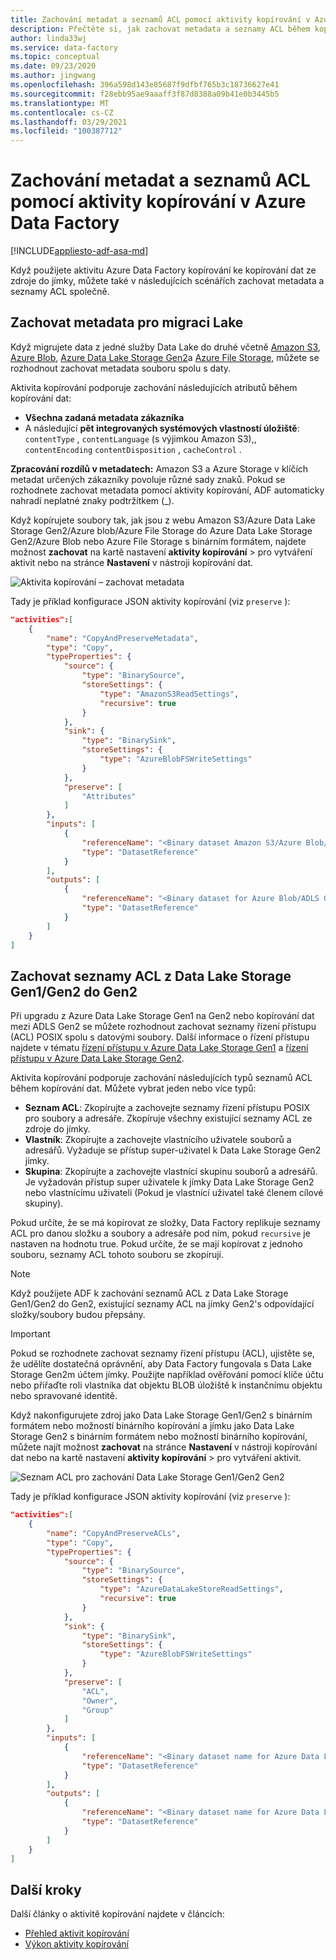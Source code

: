 ```yaml
---
title: Zachování metadat a seznamů ACL pomocí aktivity kopírování v Azure Data Factory
description: Přečtěte si, jak zachovat metadata a seznamy ACL během kopírování pomocí aktivity kopírování v Azure Data Factory.
author: linda33wj
ms.service: data-factory
ms.topic: conceptual
ms.date: 09/23/2020
ms.author: jingwang
ms.openlocfilehash: 396a598d143e85687f9dfbf765b3c18736627e41
ms.sourcegitcommit: f28ebb95ae9aaaff3f87d8388a09b41e0b3445b5
ms.translationtype: MT
ms.contentlocale: cs-CZ
ms.lasthandoff: 03/29/2021
ms.locfileid: "100387712"
---
```

#  <a name="preserve-metadata-and-acls-using-copy-activity-in-azure-data-factory"></a>Zachování metadat a seznamů ACL pomocí aktivity kopírování v Azure Data Factory

[!INCLUDE[appliesto-adf-asa-md](includes/appliesto-adf-asa-md.md)]

Když použijete aktivitu Azure Data Factory kopírování ke kopírování dat ze zdroje do jímky, můžete také v následujících scénářích zachovat metadata a seznamy ACL společně.

## <a name="preserve-metadata-for-lake-migration"></a><a name="preserve-metadata"></a> Zachovat metadata pro migraci Lake

Když migrujete data z jedné služby Data Lake do druhé včetně [Amazon S3](connector-amazon-simple-storage-service.md), [Azure Blob](connector-azure-blob-storage.md), [Azure Data Lake Storage Gen2](connector-azure-data-lake-storage.md)a [Azure File Storage](connector-azure-file-storage.md), můžete se rozhodnout zachovat metadata souboru spolu s daty.

Aktivita kopírování podporuje zachování následujících atributů během kopírování dat:

- **Všechna zadaná metadata zákazníka** 
- A následující **pět integrovaných systémových vlastností úložiště**: `contentType` , `contentLanguage` (s výjimkou Amazon S3),, `contentEncoding` `contentDisposition` , `cacheControl` .

**Zpracování rozdílů v metadatech:** Amazon S3 a Azure Storage v klíčích metadat určených zákazníky povoluje různé sady znaků. Pokud se rozhodnete zachovat metadata pomocí aktivity kopírování, ADF automaticky nahradí neplatné znaky podtržítkem (_).

Když kopírujete soubory tak, jak jsou z webu Amazon S3/Azure Data Lake Storage Gen2/Azure blob/Azure File Storage do Azure Data Lake Storage Gen2/Azure Blob nebo Azure File Storage s binárním formátem, najdete možnost **zachovat** na kartě nastavení **aktivity kopírování**  >   pro vytváření aktivit nebo na stránce **Nastavení** v nástroji kopírování dat.

![Aktivita kopírování – zachovat metadata](./media/copy-activity-preserve-metadata/copy-activity-preserve-metadata.png)

Tady je příklad konfigurace JSON aktivity kopírování (viz `preserve` ): 

```json
"activities":[
    {
        "name": "CopyAndPreserveMetadata",
        "type": "Copy",
        "typeProperties": {
            "source": {
                "type": "BinarySource",
                "storeSettings": {
                    "type": "AmazonS3ReadSettings",
                    "recursive": true
                }
            },
            "sink": {
                "type": "BinarySink",
                "storeSettings": {
                    "type": "AzureBlobFSWriteSettings"
                }
            },
            "preserve": [
                "Attributes"
            ]
        },
        "inputs": [
            {
                "referenceName": "<Binary dataset Amazon S3/Azure Blob/ADLS Gen2 source>",
                "type": "DatasetReference"
            }
        ],
        "outputs": [
            {
                "referenceName": "<Binary dataset for Azure Blob/ADLS Gen2 sink>",
                "type": "DatasetReference"
            }
        ]
    }
]
```

## <a name="preserve-acls-from-data-lake-storage-gen1gen2-to-gen2"></a><a name="preserve-acls"></a> Zachovat seznamy ACL z Data Lake Storage Gen1/Gen2 do Gen2

Při upgradu z Azure Data Lake Storage Gen1 na Gen2 nebo kopírování dat mezi ADLS Gen2 se můžete rozhodnout zachovat seznamy řízení přístupu (ACL) POSIX spolu s datovými soubory. Další informace o řízení přístupu najdete v tématu [řízení přístupu v Azure Data Lake Storage Gen1](../data-lake-store/data-lake-store-access-control.md) a [řízení přístupu v Azure Data Lake Storage Gen2](../storage/blobs/data-lake-storage-access-control.md).

Aktivita kopírování podporuje zachování následujících typů seznamů ACL během kopírování dat. Můžete vybrat jeden nebo více typů:

- **Seznam ACL**: Zkopírujte a zachovejte seznamy řízení přístupu POSIX pro soubory a adresáře. Zkopíruje všechny existující seznamy ACL ze zdroje do jímky. 
- **Vlastník**: Zkopírujte a zachovejte vlastnícího uživatele souborů a adresářů. Vyžaduje se přístup super-uživatel k Data Lake Storage Gen2 jímky.
- **Skupina**: Zkopírujte a zachovejte vlastnící skupinu souborů a adresářů. Je vyžadován přístup super uživatele k jímky Data Lake Storage Gen2 nebo vlastnícímu uživateli (Pokud je vlastnící uživatel také členem cílové skupiny).

Pokud určíte, že se má kopírovat ze složky, Data Factory replikuje seznamy ACL pro danou složku a soubory a adresáře pod ním, pokud `recursive` je nastaven na hodnotu true. Pokud určíte, že se mají kopírovat z jednoho souboru, seznamy ACL tohoto souboru se zkopírují.

>[!NOTE]
>Když použijete ADF k zachování seznamů ACL z Data Lake Storage Gen1/Gen2 do Gen2, existující seznamy ACL na jímky Gen2's odpovídající složky/soubory budou přepsány.

>[!IMPORTANT]
>Pokud se rozhodnete zachovat seznamy řízení přístupu (ACL), ujistěte se, že udělíte dostatečná oprávnění, aby Data Factory fungovala s Data Lake Storage Gen2m účtem jímky. Použijte například ověřování pomocí klíče účtu nebo přiřaďte roli vlastníka dat objektu BLOB úložiště k instančnímu objektu nebo spravované identitě.

Když nakonfigurujete zdroj jako Data Lake Storage Gen1/Gen2 s binárním formátem nebo možností binárního kopírování a jímku jako Data Lake Storage Gen2 s binárním formátem nebo možností binárního kopírování, můžete najít možnost **zachovat** na stránce **Nastavení** v nástroji kopírování dat nebo na kartě nastavení **aktivity kopírování**  >   pro vytváření aktivit.

![Seznam ACL pro zachování Data Lake Storage Gen1/Gen2 Gen2](./media/connector-azure-data-lake-storage/adls-gen2-preserve-acl.png)

Tady je příklad konfigurace JSON aktivity kopírování (viz `preserve` ): 

```json
"activities":[
    {
        "name": "CopyAndPreserveACLs",
        "type": "Copy",
        "typeProperties": {
            "source": {
                "type": "BinarySource",
                "storeSettings": {
                    "type": "AzureDataLakeStoreReadSettings",
                    "recursive": true
                }
            },
            "sink": {
                "type": "BinarySink",
                "storeSettings": {
                    "type": "AzureBlobFSWriteSettings"
                }
            },
            "preserve": [
                "ACL",
                "Owner",
                "Group"
            ]
        },
        "inputs": [
            {
                "referenceName": "<Binary dataset name for Azure Data Lake Storage Gen1/Gen2 source>",
                "type": "DatasetReference"
            }
        ],
        "outputs": [
            {
                "referenceName": "<Binary dataset name for Azure Data Lake Storage Gen2 sink>",
                "type": "DatasetReference"
            }
        ]
    }
]
```

## <a name="next-steps"></a>Další kroky

Další články o aktivitě kopírování najdete v článcích:

- [Přehled aktivit kopírování](copy-activity-overview.md)
- [Výkon aktivity kopírování](copy-activity-performance.md)

